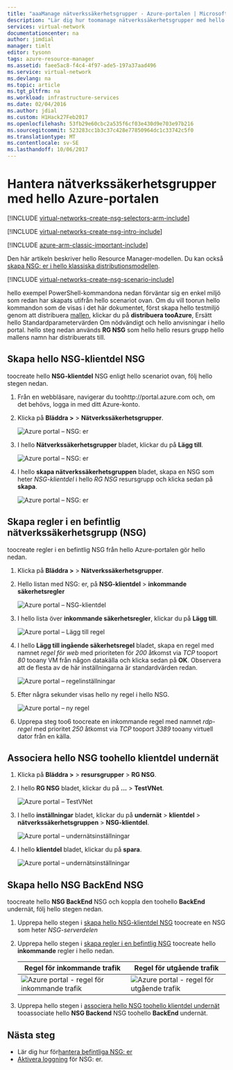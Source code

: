 ```yaml
---
title: "aaaManage nätverkssäkerhetsgrupper - Azure-portalen | Microsoft Docs"
description: "Lär dig hur toomanage nätverkssäkerhetsgrupper med hello Azure-portalen."
services: virtual-network
documentationcenter: na
author: jimdial
manager: timlt
editor: tysonn
tags: azure-resource-manager
ms.assetid: faee5ac8-f4c4-4f97-ade5-197a37aad496
ms.service: virtual-network
ms.devlang: na
ms.topic: article
ms.tgt_pltfrm: na
ms.workload: infrastructure-services
ms.date: 02/04/2016
ms.author: jdial
ms.custom: H1Hack27Feb2017
ms.openlocfilehash: 53fb29e60cbc2a535f6cf03e430d9e703e97b216
ms.sourcegitcommit: 523283cc1b3c37c428e77850964dc1c33742c5f0
ms.translationtype: MT
ms.contentlocale: sv-SE
ms.lasthandoff: 10/06/2017
---
```

# <a name="manage-network-security-groups-using-hello-azure-portal"></a>Hantera nätverkssäkerhetsgrupper med hello Azure-portalen

[!INCLUDE [virtual-networks-create-nsg-selectors-arm-include](../../includes/virtual-networks-create-nsg-selectors-arm-include.md)]

[!INCLUDE [virtual-networks-create-nsg-intro-include](../../includes/virtual-networks-create-nsg-intro-include.md)]

[!INCLUDE [azure-arm-classic-important-include](../../includes/azure-arm-classic-important-include.md)]

Den här artikeln beskriver hello Resource Manager-modellen. Du kan också [skapa NSG: er i hello klassiska distributionsmodellen](virtual-networks-create-nsg-classic-ps.md).

[!INCLUDE [virtual-networks-create-nsg-scenario-include](../../includes/virtual-networks-create-nsg-scenario-include.md)]

hello exempel PowerShell-kommandona nedan förväntar sig en enkel miljö som redan har skapats utifrån hello scenariot ovan. Om du vill toorun hello kommandon som de visas i det här dokumentet, först skapa hello testmiljö genom att distribuera [mallen](http://github.com/telmosampaio/azure-templates/tree/master/201-IaaS-WebFrontEnd-SQLBackEnd), klickar du på **distribuera tooAzure**, Ersätt hello Standardparametervärden Om nödvändigt och hello anvisningar i hello portal. hello steg nedan används **RG NSG** som hello hello resurs grupp hello mallens namn har distribuerats till.

## <a name="create-hello-nsg-frontend-nsg"></a>Skapa hello NSG-klientdel NSG
toocreate hello **NSG-klientdel** NSG enligt hello scenariot ovan, följ hello stegen nedan.

1. Från en webbläsare, navigerar du toohttp://portal.azure.com och, om det behövs, logga in med ditt Azure-konto.
2. Klicka på **Bläddra >** > **Nätverkssäkerhetsgrupper**.
   
    ![Azure portal – NSG: er](./media/virtual-networks-create-nsg-arm-pportal/figure11.png)
3. I hello **Nätverkssäkerhetsgrupper** bladet, klickar du på **Lägg till**.
   
    ![Azure portal – NSG: er](./media/virtual-networks-create-nsg-arm-pportal/figure12.png)
4. I hello **skapa nätverkssäkerhetsgruppen** bladet, skapa en NSG som heter *NSG-klientdel* i hello *RG NSG* resursgrupp och klicka sedan på **skapa**.
   
    ![Azure portal – NSG: er](./media/virtual-networks-create-nsg-arm-pportal/figure13.png)

## <a name="create-rules-in-an-existing-nsg"></a>Skapa regler i en befintlig nätverkssäkerhetsgrupp (NSG)
toocreate regler i en befintlig NSG från hello Azure-portalen gör hello nedan.

1. Klicka på **Bläddra >** > **Nätverkssäkerhetsgrupper**.
2. Hello listan med NSG: er, på **NSG-klientdel** > **inkommande säkerhetsregler**
   
    ![Azure portal – NSG-klientdel](./media/virtual-networks-create-nsg-arm-pportal/figure2.png)
3. I hello lista över **inkommande säkerhetsregler**, klickar du på **Lägg till**.
   
    ![Azure portal – Lägg till regel](./media/virtual-networks-create-nsg-arm-pportal/figure3.png)
4. I hello **Lägg till ingående säkerhetsregel** bladet, skapa en regel med namnet *regel för web* med prioriteten för *200* åtkomst via *TCP* tooport *80* tooany VM från någon datakälla och klicka sedan på **OK**. Observera att de flesta av de här inställningarna är standardvärden redan.
   
    ![Azure portal – regelinställningar](./media/virtual-networks-create-nsg-arm-pportal/figure4.png)
5. Efter några sekunder visas hello ny regel i hello NSG.
   
    ![Azure portal – ny regel](./media/virtual-networks-create-nsg-arm-pportal/figure5.png)
6. Upprepa steg too6 toocreate en inkommande regel med namnet *rdp-regel* med prioritet *250* åtkomst via *TCP* tooport *3389* tooany virtuell dator från en källa.

## <a name="associate-hello-nsg-toohello-frontend-subnet"></a>Associera hello NSG toohello klientdel undernät
1. Klicka på **Bläddra >** > **resursgrupper** > **RG NSG**.
2. I hello **RG NSG** bladet, klickar du på **...**   >  **TestVNet**.
   
    ![Azure portal – TestVNet](./media/virtual-networks-create-nsg-arm-pportal/figure14.png)
3. I hello **inställningar** bladet, klickar du på **undernät** > **klientdel** > **nätverkssäkerhetsgruppen**  >  **NSG-klientdel**.
   
    ![Azure portal – undernätsinställningar](./media/virtual-networks-create-nsg-arm-pportal/figure15.png)
4. I hello **klientdel** bladet, klickar du på **spara**.
   
    ![Azure portal – undernätsinställningar](./media/virtual-networks-create-nsg-arm-pportal/figure16.png)

## <a name="create-hello-nsg-backend-nsg"></a>Skapa hello NSG BackEnd NSG
toocreate hello **NSG BackEnd** NSG och koppla den toohello **BackEnd** undernät, följ hello stegen nedan.

1. Upprepa hello stegen i [skapa hello NSG-klientdel NSG](#Create-the-NSG-FrontEnd-NSG) toocreate en NSG som heter *NSG-serverdelen*
2. Upprepa hello stegen i [skapa regler i en befintlig NSG](#Create-rules-in-an-existing-NSG) toocreate hello **inkommande** regler i hello nedan.
   
   | Regel för inkommande trafik | Regel för utgående trafik |
   | --- | --- |
   | ![Azure portal - regel för inkommande trafik](./media/virtual-networks-create-nsg-arm-pportal/figure17.png) |![Azure portal - regel för utgående trafik](./media/virtual-networks-create-nsg-arm-pportal/figure18.png) |
3. Upprepa hello stegen i [associera hello NSG toohello klientdel undernät](#Associate-the-NSG-to-the-FrontEnd-subnet) tooassociate hello **NSG Backend** NSG toohello **BackEnd** undernät.

## <a name="next-steps"></a>Nästa steg
* Lär dig hur för[hantera befintliga NSG: er](virtual-network-manage-nsg-arm-portal.md)
* [Aktivera loggning](virtual-network-nsg-manage-log.md) för NSG: er.


